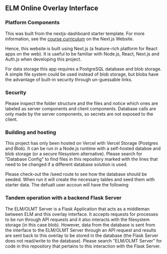 ## ELM Online Overlay Interface

### Platform Components
This was built from the nextjs-dashboard starter template. For more information, see the [course curriculum](https://nextjs.org/learn) on the Next.js Website. 

Hence, this website is built using Next.js (a feature-rich platform for React apps on the web). It is useful to be familiar with Node.js, React, Next.js and Auth.js when developing this project. 

For data storage this app requires a PostgreSQL database and blob storage. A simple file system could be used instead of blob storage, but blobs have the advantage of built-in security through un-guessable links.

### Security
Please inspect the folder structure and the files and notice which ones are labeled as server components and client components. Database calls are only made by the server components, so secrets are not exposed to the client.

### Building and hosting 
This project has only been hosted on Vercel with Vercel Storage (Postgres and Blob). It can be run in a Node.js runtime with a self-hosted databse and blob storage (or a secure filesystem alternative). Please search for "Database Config" to find files in this repository marked with the lines that need to be changed if a different database solution is used. 

Please check-out the /seed route to see how the database should be seeded. When run it will create the necessary tables and seed them with starter data. The defualt user accoun will have the following

### Tandem operation with a backend Flask Server
The ELM/OLMT Server is a Flask Application that acts as a middleman between ELM and this overlay interface. It accepts requests for processes to be run through API requests and it also interacts with the filesystem storage (in this case blob). However, data from the database is sent from the interface to the ELM/OLMT Server through an API request and results are sent back to this overlay to be stored in the database (the Flask Server does not read/write to the database). Please search "ELM/OLMT Server" for code in this repository that pertains to this interaction with the Flask Server.


